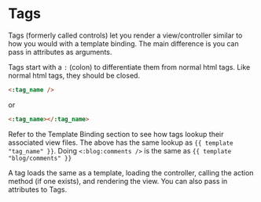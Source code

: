 # Tags

Tags (formerly called controls) let you render a view/controller similar to how you would with a template binding.  The main difference is you can pass in attributes as arguments.

Tags start with a ```:``` (colon) to differentiate them from normal html tags.  Like normal html tags, they should be closed.

```html
<:tag_name />
```

or

```html
<:tag_name></:tag_name>
```

Refer to the Template Binding section to see how tags lookup their associated view files.  The above has the same lookup as ```{{ template "tag_name" }}```.  Doing ```<:blog:comments />``` is the same as ```{{ template "blog/comments" }}```

A tag loads the same as a template, loading the controller, calling the action method (if one exists), and rendering the view.  You can also pass in attributes to Tags.


